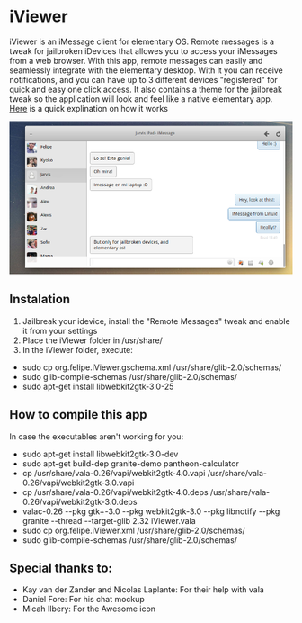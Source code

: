 # iViewer

iViewer is an iMessage client for elementary OS. Remote messages is a tweak for jailbroken iDevices that allowes you to access your iMessages from a web browser. With this app, remote messages can easily and seamlessly integrate with the elementary desktop. With it you can receive notifications, and you can have up to 3 different devices "registered" for quick and easy one click access. It also contains a theme for the jailbreak tweak so the application will look and feel like a native elementary app. [Here](https://plus.google.com/116970085465259483479/videos?pid=6108073479399775314&oid=116970085465259483479) is a quick explination on how it works 

![Screenshot](screenshot.png)

## Instalation 

1. Jailbreak your idevice, install the "Remote Messages" tweak and enable it from your settings
2. Place the iViewer folder in /usr/share/
3. In the iViewer folder, execute:
  * sudo cp org.felipe.iViewer.gschema.xml /usr/share/glib-2.0/schemas/
  * sudo glib-compile-schemas /usr/share/glib-2.0/schemas/
  * sudo apt-get install libwebkit2gtk-3.0-25

## How to compile this app

In case the executables aren't working for you: 

* sudo apt-get install libwebkit2gtk-3.0-dev
* sudo apt-get build-dep granite-demo pantheon-calculator
* cp /usr/share/vala-0.26/vapi/webkit2gtk-4.0.vapi /usr/share/vala-0.26/vapi/webkit2gtk-3.0.vapi
* cp /usr/share/vala-0.26/vapi/webkit2gtk-4.0.deps /usr/share/vala-0.26/vapi/webkit2gtk-3.0.deps
* valac-0.26 --pkg gtk+-3.0 --pkg webkit2gtk-3.0 --pkg libnotify --pkg granite --thread --target-glib 2.32 iViewer.vala
* sudo cp org.felipe.iViewer.xml /usr/share/glib-2.0/schemas/
* sudo glib-compile-schemas /usr/share/glib-2.0/schemas/


## Special thanks to:

- Kay van der Zander and Nicolas Laplante: For their help with vala 
- Daniel Fore: For his chat mockup
- Micah Ilbery: For the Awesome icon

